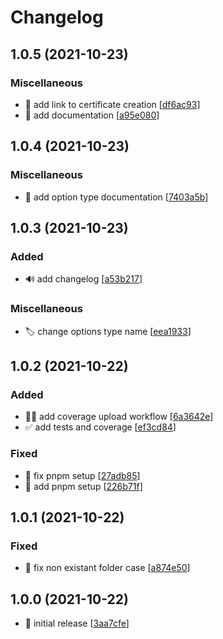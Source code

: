 # Changelog

<a name="1.0.5"></a>
## 1.0.5 (2021-10-23)

### Miscellaneous

- 📝 add link to certificate creation [[df6ac93](https://github.com/prazdevs/vite-plugin-https-certs/commit/df6ac9324c45c42d18a986e8c15cbd2f9387c7ce)]
- 📝 add documentation [[a95e080](https://github.com/prazdevs/vite-plugin-https-certs/commit/a95e0802fff6cd17e803a7021aa8c75cf76e90f5)]


<a name="1.0.4"></a>
## 1.0.4 (2021-10-23)

### Miscellaneous

- 📝 add option type documentation [[7403a5b](https://github.com/prazdevs/vite-plugin-https-certs/commit/7403a5be3ecb9e9050161aeec24e43001091ec67)]


<a name="1.0.3"></a>
## 1.0.3 (2021-10-23)

### Added

- 🔊 add changelog [[a53b217](https://github.com/prazdevs/vite-plugin-https-certs/commit/a53b217c9e3dd3880bef7ed2e55933ea0255b4fa)]

### Miscellaneous

- 🏷️ change options type name [[eea1933](https://github.com/prazdevs/vite-plugin-https-certs/commit/eea193386099e6c6398ce8dafc1c0e685e4a4b57)]


<a name="1.0.2"></a>
## 1.0.2 (2021-10-22)

### Added

- 👷‍♂️ add coverage upload workflow [[6a3642e](https://github.com/prazdevs/vite-plugin-https-certs/commit/6a3642e2b6d0cca1ec82638af7f0b856a64f8e82)]
- ✅ add tests and coverage [[ef3cd84](https://github.com/prazdevs/vite-plugin-https-certs/commit/ef3cd84af82bb6084cf5a3f5b4b40090aa24c20b)]

### Fixed

- 💚 fix pnpm setup [[27adb85](https://github.com/prazdevs/vite-plugin-https-certs/commit/27adb85d826d1221b3bd6fc9e2609015d1df63ca)]
- 💚 add pnpm setup [[226b71f](https://github.com/prazdevs/vite-plugin-https-certs/commit/226b71f9160f57c7d3e08dc2eea6a897edab8e67)]


<a name="1.0.1"></a>
## 1.0.1 (2021-10-22)

### Fixed

- 🐛 fix non existant folder case [[a874e50](https://github.com/prazdevs/vite-plugin-https-certs/commit/a874e505f2d64ae36a8a104ce39a27fc12fe59e8)]


<a name="1.0.0"></a>
## 1.0.0 (2021-10-22)

- 🚀 initial release [[3aa7cfe](https://github.com/prazdevs/vite-plugin-https-certs/commit/3aa7cfe2d50ee56a2765bd0c562e967346212a90)]
